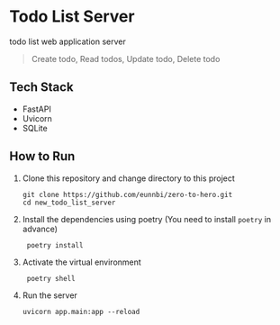 # Todo List Server

todo list web application server

> Create todo, Read todos, Update todo, Delete todo

## Tech Stack
- FastAPI
- Uvicorn
- SQLite

## How to Run

1. Clone this repository and change directory to this project
    ```shell
    git clone https://github.com/eunnbi/zero-to-hero.git
    cd new_todo_list_server
    ```
2. Install the dependencies using poetry (You need to install `poetry` in advance)
   ```shell
    poetry install
    ```
3. Activate the virtual environment
   ```shell
    poetry shell
    ```
4. Run the server
    ```shell
    uvicorn app.main:app --reload
    ```
